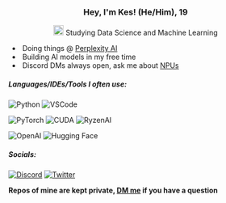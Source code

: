 ### <p align="center"> Hey, I'm Kes! (He/Him), 19</p>

<p align="center">
  <img src="https://media.tenor.com/4nqosyU76HsAAAAC/cat-groove.gif" width="20px">
  Studying Data Science and Machine Learning
</p>

- &nbsp;Doing things @ [Perplexity AI](https://www.plex.it/)
- &nbsp;Building AI models in my free time 
- &nbsp;Discord DMs always open, ask me about [NPUs](https://x.com/yoimnotkesku/status/1805592555817419104)

##### Languages/IDEs/Tools I often use:

![Python](https://img.shields.io/badge/-Python-black?style=flat-square&logo=python)
![VSCode](https://custom-icon-badges.demolab.com/badge/Visual%20Studio%20Code-black?style=flat-square&logo=vsc)


![PyTorch](https://img.shields.io/badge/-PyTorch-black?style=flat-square&logo=pytorch)
![CUDA](https://img.shields.io/badge/-CUDA-black?style=flat-square&logo=nvidia)
![RyzenAI](https://img.shields.io/badge/-RyzenAI-black?style=flat-square&logo=amd)

![OpenAI](https://img.shields.io/badge/-OpenAI%20API/Client-black?style=flat-square&logo=openai)
![Hugging Face](https://img.shields.io/badge/-Hugging%20Face-black?style=flat-square&logo=huggingface)

##### Socials:

[![Discord](https://img.shields.io/badge/-Discord-424549?style=flat-square&logo=discord)](https://discord.com/users/539468067923820546)
[![Twitter](https://img.shields.io/badge/-Twitter-424549?style=flat-square&logo=X)](https://twitter.com/yoimnotkesku)

**Repos of mine are kept private, [DM me](https://x.com/yoimnotkesku) if you have a question**
